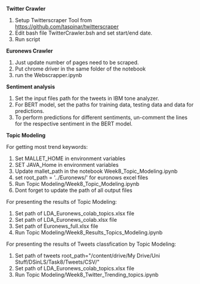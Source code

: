 **Twitter Crawler**

1. Setup Twitterscraper Tool from https://github.com/taspinar/twitterscraper
2. Edit bash file TwitterCrawler.bsh and set start/end date.
3. Run script


**Euronews Crawler**

1. Just update number of pages need to be scraped.
2. Put chrome driver in the same folder of the notebook
3. run the  Webscrapper.ipynb

**Sentiment analysis**

1. Set the input files path for the tweets in IBM tone analyzer.
2. For BERT model, set the paths for training data, testing data and data for predictions.
3. To perform predictions for different sentiments, un-comment the lines for the respective sentiment in the BERT model.

**Topic Modeling**

For getting most trend keywords:
1. Set MALLET_HOME in environment variables
2. SET JAVA_Home in environment variables
3. Update mallet_path in the notebook   Week8_Topic_Modeling.ipynb
4. set root_path = '../Euronews/' for euronows excel files
5. Run Topic Modeling/Week8_Topic_Modeling.ipynb
6. Dont forget to update the path of all output files


For presenting the results of Topic Modeling:
1. Set path of LDA_Euronews_colab_topics.xlsx file
2. Set path of LDA_Euronews_colab.xlsx file
3. Set path of Euronews_full.xlsx file
4. Run Topic Modeling/Week8_Results_Topics_Modeling.ipynb

For presenting the results of Tweets classfication by Topic Modeling:
1. Set path of tweets  root_path="/content/drive/My Drive/Uni Stuff/DSinLS/Task8/Tweets/CSV/"
2. Set path of LDA_Euronews_colab_topics.xlsx file
3. Run Topic Modeling/Week8_Twitter_Trending_topics.ipynb

